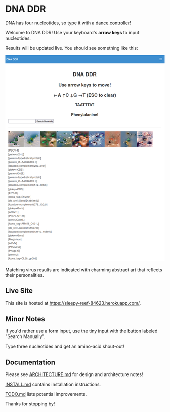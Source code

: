 # DNA DDR

DNA has four nucleotides, so type it with a [dance controller](https://en.wikipedia.org/wiki/Dance_Dance_Revolution "DDR")!

Welcome to DNA DDR! Use your keyboard's **arrow keys** to input nucleotides.

Results will be updated live. You should see something like this:

![screenshot](screenshots/screenshot.png?raw=true "DNA DDR")

Matching virus results are indicated with charming abstract art that reflects their personalities.

## Live Site

This site is hosted at <https://sleepy-reef-84623.herokuapp.com/>.

## Minor Notes

If you'd rather use a form input, use the tiny input with the button labeled "Search Manually".

Type three nucleotides and get an amino-acid shout-out!

## Documentation

Please see [ARCHITECTURE.md](ARCHITECTURE.md) for design and architecture notes!

[INSTALL.md](INSTALL.md) contains installation instructions.

[TODO.md](TODO.md) lists potential improvements.

Thanks for stopping by!
